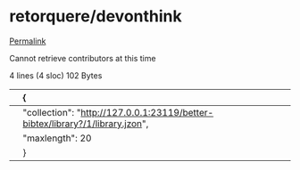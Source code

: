 # retorquere/devonthink

[Permalink](https://github.com/retorquere/devonthink/blob/0637d807752287880e8c2b9b8afd740f77ca2596/config.json.sample)

Cannot retrieve contributors at this time

 4 lines \(4 sloc\) 102 Bytes

|  | { |
| :--- | :--- |
|  |  "collection": "http://127.0.0.1:23119/better-bibtex/library?/1/library.jzon", |
|  |  "maxlength": 20 |
|  | } |

